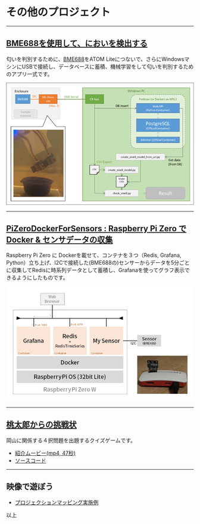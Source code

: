 # その他のプロジェクト

-----

## [BME688を使用して、においを検出する](https://github.com/MRSa/SamplingBME688Serial)

匂いを判別するために、[BME688](https://www.bosch-sensortec.com/products/environmental-sensors/gas-sensors/bme688/)をATOM Liteにつないで、さらにWindowsマシンにUSBで接続し、データベースに蓄積、機械学習をして匂いを判別するためのアプリ一式です。

![においの検出](https://raw.githubusercontent.com/MRSa/SamplingBME688Serial/master/images/Overview2.png)

-----

## [PiZeroDockerForSensors : Raspberry Pi Zero で Docker & センサデータの収集](https://github.com/MRSa/PiZeroDockerForSensors)

Raspberry Pi Zero に Dockerを載せて、コンテナを３つ（Redis, Grafana, Python）立ち上げ、I2Cで接続した(BME688の)センサーからデータを5分ごとに収集してRedisに時系列データとして蓄積し、Grafanaを使ってグラフ表示できるようにしたものです。

![概要図](https://raw.githubusercontent.com/MRSa/PiZeroDockerForSensors/main/pics/pizero.jpg)

-----

## [桃太郎からの挑戦状](../Okaken/Readme.md)

岡山に関係する４択問題を出題するクイズゲームです。

* [紹介ムービー(mp4, 47秒)](../Okaken/AChallengeFromMOMOTARO.mp4)
* [ソースコード](https://github.com/MRSa/gokigen/tree/master/osdn-cvs/Okaken)

-----

## 映像で遊ぼう

* [プロジェクションマッピング実施例](Pjmap_ProjectionMapping1.wmv)

以上
